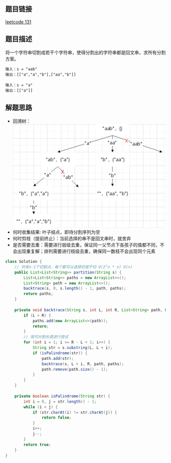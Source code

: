 ## 题目链接

[leetcode 131](https://leetcode.cn/problems/palindrome-partitioning/)

## 题目描述

将一个字符串切割成若干个字符串，使得分割出的字符串都是回文串，求所有分割方案。  

```html
输入：s = "aab"
输出：[["a","a","b"],["aa","b"]]

输入：s = "a"
输出：[["a"]]
```

## 解题思路

- 回溯树：  
![](https://github.com/RossVermouth/algorithm/blob/main/%E9%99%84%E4%BB%B6/%E5%88%86%E5%89%B2%E5%9B%9E%E6%96%87%E4%B8%B2.png)  
- 何时收集结果: 叶子结点，即待分割序列为空
- 何时剪枝（提前终止）：当前选择的串不是回文串时，就舍弃  
- 是否需要去重：需要进行层级去重，保证同一父节点下各孩子的值都不同，不会出现重复解；排列需要进行枝级去重，确保同一数枝不会出现同个元素  

```JAVA
class Solution {
    // 共有n-1个切割点，每个都可以选择切或不切 O(2^n * n) O(n)
    public List<List<String>> partition(String s) {
        List<List<String>> paths = new ArrayList<>();
        List<String> path = new ArrayList<>();
        backtrace(s, 0, s.length() - 1, path, paths);
        return paths;
    }

    private void backtrace(String s, int L, int R, List<String> path, List<List<String>> paths) {
        if (L > R) {
            paths.add(new ArrayList<>(path));
            return;
        }
        // 按可分割长度进行尝试
        for (int i = 1; i <= R - L + 1; i++) {
            String str = s.substring(L, L + i);
            if (isPalindrome(str)) {
                path.add(str);
                backtrace(s, L + i, R, path, paths);
                path.remove(path.size() - 1);
            }
        }
    }

    private boolean isPalindrome(String str) {
        int i = 0, j = str.length() - 1;
        while (i < j) {
            if (str.charAt(i) != str.charAt(j)) {
                return false;
            }
            i++;
            j--;
        }
        return true;
    }
}
```



